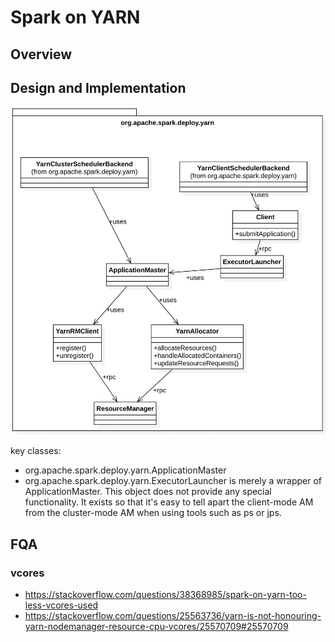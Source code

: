 # Spark on YARN
## Overview


## Design and Implementation

![spark on yarn](clustermanager.yarn.png)

key classes:
* org.apache.spark.deploy.yarn.ApplicationMaster
* org.apache.spark.deploy.yarn.ExecutorLauncher is merely a wrapper of ApplicationMaster. This object does not provide any special functionality. It exists so that it's easy to tell apart the client-mode AM from the cluster-mode AM when using tools such as ps or jps.

## FQA
### vcores

* https://stackoverflow.com/questions/38368985/spark-on-yarn-too-less-vcores-used
* https://stackoverflow.com/questions/25563736/yarn-is-not-honouring-yarn-nodemanager-resource-cpu-vcores/25570709#25570709
